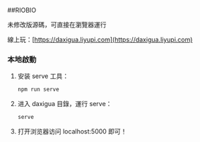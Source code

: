 ##RIOBIO

未修改版源碼，可直接在瀏覽器運行

線上玩：[https://daxigua.liyupi.com](https://daxigua.liyupi.com)


### 本地啟動

1. 安装 serve 工具：

    ```bash
    npm run serve
    ```

2. 进入 daxigua 目錄，運行 serve：

    ```bash
    serve
    ```
   
3. 打开浏览器访问 localhost:5000 即可！
